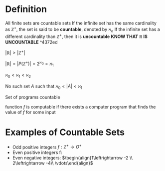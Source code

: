 # Definition
All finite sets are countable sets
If the infinite set has the same cardinality as $\mathbb{Z}^+$, the set is said to be **countable**, denoted by $\aleph_o$
If the infinite set has a different cardinality than $\mathbb{Z}^+$, then it is **uncountable**
**KNOW THAT $\mathbb{R}$ IS UNCOUNTABLE** ^4372ed

$|\mathbb{R}| > |\mathbb{Z}^+|$

$|\mathbb{R}| = |P(\mathbb{Z}^+)| = 2^{\aleph_0} = \aleph_1$

$\aleph_0<\aleph_1<\aleph_2$

No such set $A$ such that $\aleph_0<|A|<\aleph_1$

Set of programs countable

function $f$ is computable if there exists a computer program that finds the value of $f$ for some input

# Examples of Countable Sets
- Odd positive integers $f: \mathbb{Z}^+\to O^+$
- Even positive integers f:
- Even negative integers: $\begin{align}1\leftrightarrow -2 \\ 2\leftrightarrow -4\\ \vdots\end{align}$ 